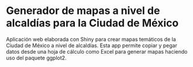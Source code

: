 # Generador de mapas a nivel de alcaldías para la Ciudad de México
Aplicación web elaborada con Shiny para crear mapas temáticos de la Ciudad de México a nivel de alcaldías. Esta app permite copiar y pegar datos desde una hoja de cálculo como Excel para generar mapas haciendo uso del paquete ggplot2.
